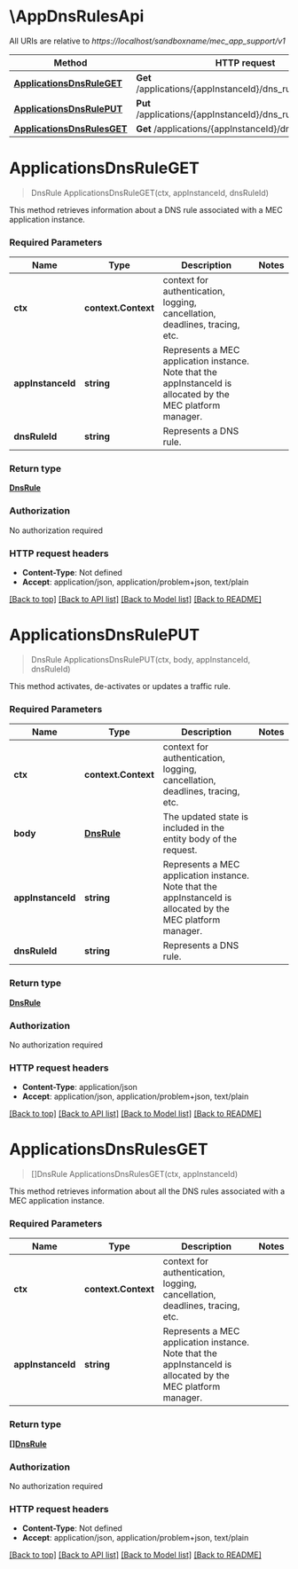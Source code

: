 # \AppDnsRulesApi

All URIs are relative to *https://localhost/sandboxname/mec_app_support/v1*

Method | HTTP request | Description
------------- | ------------- | -------------
[**ApplicationsDnsRuleGET**](AppDnsRulesApi.md#ApplicationsDnsRuleGET) | **Get** /applications/{appInstanceId}/dns_rules/{dnsRuleId} | 
[**ApplicationsDnsRulePUT**](AppDnsRulesApi.md#ApplicationsDnsRulePUT) | **Put** /applications/{appInstanceId}/dns_rules/{dnsRuleId} | 
[**ApplicationsDnsRulesGET**](AppDnsRulesApi.md#ApplicationsDnsRulesGET) | **Get** /applications/{appInstanceId}/dns_rules | 


# **ApplicationsDnsRuleGET**
> DnsRule ApplicationsDnsRuleGET(ctx, appInstanceId, dnsRuleId)


This method retrieves information about a DNS rule associated with a MEC application instance.

### Required Parameters

Name | Type | Description  | Notes
------------- | ------------- | ------------- | -------------
 **ctx** | **context.Context** | context for authentication, logging, cancellation, deadlines, tracing, etc.
  **appInstanceId** | **string**| Represents a MEC application instance. Note that the appInstanceId is allocated by the MEC platform manager. | 
  **dnsRuleId** | **string**| Represents a DNS rule. | 

### Return type

[**DnsRule**](DnsRule.md)

### Authorization

No authorization required

### HTTP request headers

 - **Content-Type**: Not defined
 - **Accept**: application/json, application/problem+json, text/plain

[[Back to top]](#) [[Back to API list]](../README.md#documentation-for-api-endpoints) [[Back to Model list]](../README.md#documentation-for-models) [[Back to README]](../README.md)

# **ApplicationsDnsRulePUT**
> DnsRule ApplicationsDnsRulePUT(ctx, body, appInstanceId, dnsRuleId)


This method activates, de-activates or updates a traffic rule.

### Required Parameters

Name | Type | Description  | Notes
------------- | ------------- | ------------- | -------------
 **ctx** | **context.Context** | context for authentication, logging, cancellation, deadlines, tracing, etc.
  **body** | [**DnsRule**](DnsRule.md)| The updated state is included in the entity body of the request. | 
  **appInstanceId** | **string**| Represents a MEC application instance. Note that the appInstanceId is allocated by the MEC platform manager. | 
  **dnsRuleId** | **string**| Represents a DNS rule. | 

### Return type

[**DnsRule**](DnsRule.md)

### Authorization

No authorization required

### HTTP request headers

 - **Content-Type**: application/json
 - **Accept**: application/json, application/problem+json, text/plain

[[Back to top]](#) [[Back to API list]](../README.md#documentation-for-api-endpoints) [[Back to Model list]](../README.md#documentation-for-models) [[Back to README]](../README.md)

# **ApplicationsDnsRulesGET**
> []DnsRule ApplicationsDnsRulesGET(ctx, appInstanceId)


This method retrieves information about all the DNS rules associated with a MEC application instance.

### Required Parameters

Name | Type | Description  | Notes
------------- | ------------- | ------------- | -------------
 **ctx** | **context.Context** | context for authentication, logging, cancellation, deadlines, tracing, etc.
  **appInstanceId** | **string**| Represents a MEC application instance. Note that the appInstanceId is allocated by the MEC platform manager. | 

### Return type

[**[]DnsRule**](DnsRule.md)

### Authorization

No authorization required

### HTTP request headers

 - **Content-Type**: Not defined
 - **Accept**: application/json, application/problem+json, text/plain

[[Back to top]](#) [[Back to API list]](../README.md#documentation-for-api-endpoints) [[Back to Model list]](../README.md#documentation-for-models) [[Back to README]](../README.md)

